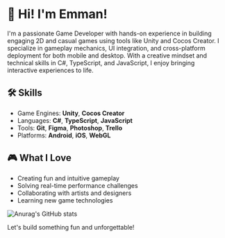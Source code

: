 # 👾 Hi! I'm Emman!

I'm a passionate Game Developer with hands-on experience in building engaging 2D and casual games using tools like Unity and Cocos Creator. I specialize in gameplay mechanics, UI integration, and cross-platform deployment for both mobile and desktop. With a creative mindset and technical skills in C#, TypeScript, and JavaScript, I enjoy bringing interactive experiences to life.

## 🛠️ Skills
- Game Engines: **Unity**, **Cocos Creator**
- Languages: **C#**, **TypeScript**, **JavaScript**
- Tools: **Git**, **Figma**, **Photoshop**, **Trello**
- Platforms: **Android**, **iOS**, **WebGL**

## 🎮 What I Love
- Creating fun and intuitive gameplay
- Solving real-time performance challenges
- Collaborating with artists and designers
- Learning new game technologies

![Anurag's GitHub stats](https://github-readme-stats.vercel.app/api?username=GDEmman&show_icons=true&theme=dark)

Let's build something fun and unforgettable!
